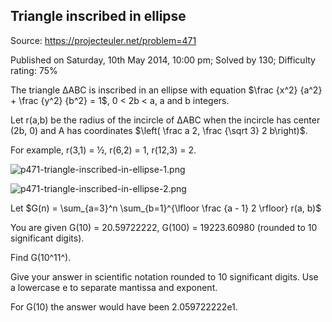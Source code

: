 Triangle inscribed in ellipse
-----------------------------

Source: https://projecteuler.net/problem=471

Published on Saturday, 10th May 2014, 10:00 pm; Solved by 130;
Difficulty rating: 75%

The triangle ΔABC is inscribed in an ellipse with equation \$\\frac
{x\^2} {a\^2} + \\frac {y\^2} {b\^2} = 1\$, 0 \< 2b \< a, a and b
integers.

Let r(a,b) be the radius of the incircle of ΔABC when the incircle has
center (2b, 0) and A has coordinates \$\\left( \\frac a 2, \\frac
{\\sqrt 3} 2 b\\right)\$.

For example, r(3,1) = ½, r(6,2) = 1, r(12,3) = 2.

![p471-triangle-inscribed-in-ellipse-1.png](project/images/p471-triangle-inscribed-in-ellipse-1.png)

![p471-triangle-inscribed-in-ellipse-2.png](project/images/p471-triangle-inscribed-in-ellipse-2.png)

Let \$G(n) = \\sum\_{a=3}\^n \\sum\_{b=1}\^{\\lfloor \\frac {a - 1} 2
\\rfloor} r(a, b)\$

You are given G(10) = 20.59722222, G(100) = 19223.60980 (rounded to 10
significant digits).

Find G(10^11^).

Give your answer in scientific notation rounded to 10 significant
digits. Use a lowercase e to separate mantissa and exponent.

For G(10) the answer would have been 2.059722222e1.

